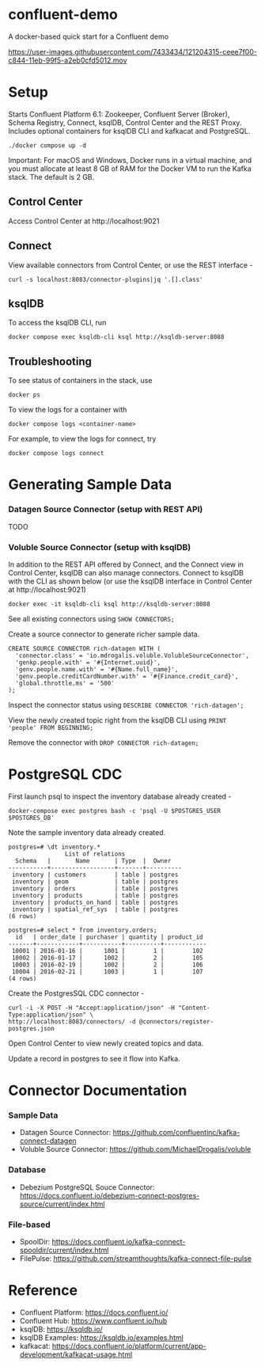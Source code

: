 # confluent-demo
A docker-based quick start for a Confluent demo

https://user-images.githubusercontent.com/7433434/121204315-ceee7f00-c844-11eb-99f5-a2eb0cfd5012.mov


# Setup

Starts Confluent Platform 6.1: Zookeeper, Confluent Server (Broker), Schema Registry, Connect, ksqlDB, Control Center and the REST Proxy. Includes optional containers for ksqlDB CLI and kafkacat and PostgreSQL.

`./docker compose up -d` 

Important: For macOS and Windows, Docker runs in a virtual machine, and you must allocate at least 8 GB of RAM for the Docker VM to run the Kafka stack. The default is 2 GB.


## Control Center

Access Control Center at http://localhost:9021


## Connect

View available connectors from Control Center, or use the REST interface -

`curl -s localhost:8083/connector-plugins|jq '.[].class'`

## ksqlDB

To access the ksqlDB CLI, run

`docker compose exec ksqldb-cli ksql http://ksqldb-server:8088`

## Troubleshooting

To see status of containers in the stack, use

`docker ps`

To view the logs for a container with 

`docker compose logs <container-name>`

For example, to view the logs for connect, try 

`docker compose logs connect`


# Generating Sample Data

### Datagen Source Connector (setup with REST API)

TODO

### Voluble Source Connector (setup with ksqlDB)

In addition to the REST API offered by Connect, and the Connect view in Control Center, ksqlDB can also manage connectors. Connect to ksqlDB with the CLI as shown below (or use the ksqlDB interface in Control Center at http://localhost:9021)

`docker exec -it ksqldb-cli ksql http://ksqldb-server:8088`

See all existing connectors using `SHOW CONNECTORS;`

Create a source connector to generate richer sample data.

```
CREATE SOURCE CONNECTOR rich-datagen WITH (
  'connector.class' = 'io.mdrogalis.voluble.VolubleSourceConnector',
  'genkp.people.with' = '#{Internet.uuid}',
  'genv.people.name.with' = '#{Name.full_name}',
  'genv.people.creditCardNumber.with' = '#{Finance.credit_card}',
  'global.throttle.ms' = '500'
);
```

Inspect the connector status using `DESCRIBE CONNECTOR 'rich-datagen';`

View the newly created topic right from the ksqlDB CLI using `PRINT 'people' FROM BEGINNING;`

Remove the connector with `DROP CONNECTOR rich-datagen;`


# PostgreSQL CDC

First launch psql to inspect the inventory database already created -

`docker-compose exec postgres bash -c 'psql -U $POSTGRES_USER $POSTGRES_DB'`

Note the sample inventory data already created. 

```
postgres=# \dt inventory.*
                List of relations
  Schema   |       Name       | Type  |  Owner
-----------+------------------+-------+----------
 inventory | customers        | table | postgres
 inventory | geom             | table | postgres
 inventory | orders           | table | postgres
 inventory | products         | table | postgres
 inventory | products_on_hand | table | postgres
 inventory | spatial_ref_sys  | table | postgres
(6 rows)

postgres=# select * from inventory.orders;
  id   | order_date | purchaser | quantity | product_id
-------+------------+-----------+----------+------------
 10001 | 2016-01-16 |      1001 |        1 |        102
 10002 | 2016-01-17 |      1002 |        2 |        105
 10003 | 2016-02-19 |      1002 |        2 |        106
 10004 | 2016-02-21 |      1003 |        1 |        107
(4 rows)
```

Create the PostgresSQL CDC connector -

```
curl -i -X POST -H "Accept:application/json" -H "Content-Type:application/json" \
http://localhost:8083/connectors/ -d @connectors/register-postgres.json
```


Open Control Center to view newly created topics and data. 

Update a record in postgres to see it flow into Kafka.


# Connector Documentation

### Sample Data

* Datagen Source Connector: https://github.com/confluentinc/kafka-connect-datagen
* Voluble Source Connector: https://github.com/MichaelDrogalis/voluble

### Database
* Debezium PostgreSQL Souce Connector: https://docs.confluent.io/debezium-connect-postgres-source/current/index.html

### File-based

* SpoolDir: https://docs.confluent.io/kafka-connect-spooldir/current/index.html
* FilePulse: https://github.com/streamthoughts/kafka-connect-file-pulse


# Reference

* Confluent Platform: https://docs.confluent.io/
* Confluent Hub: https://www.confluent.io/hub
* ksqlDB: https://ksqldb.io/
* ksqlDB Examples: https://ksqldb.io/examples.html
* kafkacat: https://docs.confluent.io/platform/current/app-development/kafkacat-usage.html
